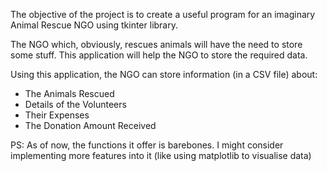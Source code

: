 The objective of the project is to create a useful program for an imaginary Animal Rescue NGO using tkinter library. 

The NGO which, obviously, rescues animals will have the need to store some stuff. This application will help the NGO to store the required data. 

Using this application, the NGO can store information (in a CSV file) about:

* The Animals Rescued
* Details of the Volunteers
* Their Expenses
* The Donation Amount Received




PS: As of now, the functions it offer is barebones. I might consider implementing more features into it (like using matplotlib to visualise data)

